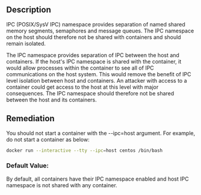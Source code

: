 ## Description

IPC (POSIX/SysV IPC) namespace provides separation of named shared memory segments, semaphores and message queues. The IPC namespace on the host should therefore not be shared with containers and should remain isolated.

The IPC namespace provides separation of IPC between the host and containers. If the host's IPC namespace is shared with the container, it would allow processes within the container to see all of IPC communications on the host system. This would remove the benefit of IPC level isolation between host and containers. An attacker with access to a container could get access to the host at this level with major consequences. The IPC namespace should therefore not be shared between the host and its containers.

## Remediation

You should not start a container with the --ipc=host argument. For example, do not start a container as below:

```bash
docker run --interactive --tty --ipc=host centos /bin/bash
```

### Default Value:

By default, all containers have their IPC namespace enabled and host IPC namespace is not shared with any container.
